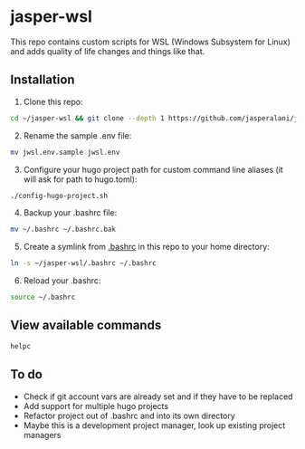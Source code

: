 # jasper-wsl
This repo contains custom scripts for WSL (Windows Subsystem for Linux) and adds quality of life changes and things like that.

## Installation

1. Clone this repo:
```bash
cd ~/jasper-wsl && git clone --depth 1 https://github.com/jasperalani/jasper-wsl.git .
```

2. Rename the sample .env file:
```bash
mv jwsl.env.sample jwsl.env
```

3. Configure your hugo project path for custom command line aliases (it will ask for path to hugo.toml):
```bash
./config-hugo-project.sh
```

4. Backup your .bashrc file:
```bash
mv ~/.bashrc ~/.bashrc.bak
```

5. Create a symlink from [.bashrc](.bashrc) in this repo to your home directory:
```bash
ln -s ~/jasper-wsl/.bashrc ~/.bashrc
```

6. Reload your .bashrc:
```bash
source ~/.bashrc
```

## View available commands
```bash
helpc
```

## To do
- Check if git account vars are already set and if they have to be replaced
- Add support for multiple hugo projects
- Refactor project out of .bashrc and into its own directory
- Maybe this is a development project manager, look up existing project managers